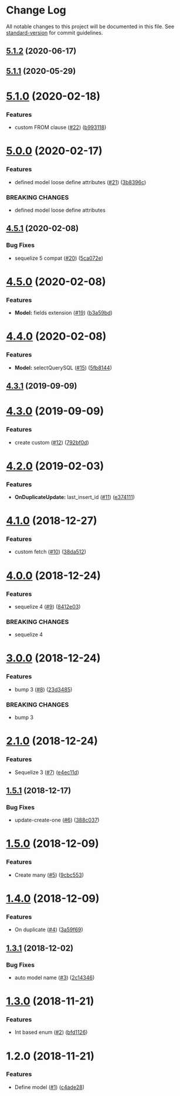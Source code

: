 # Change Log

All notable changes to this project will be documented in this file. See [standard-version](https://github.com/conventional-changelog/standard-version) for commit guidelines.

<a name="5.1.2"></a>
## [5.1.2](https://github.com/SponsorPay/modelnize/compare/v5.1.1...v5.1.2) (2020-06-17)



<a name="5.1.1"></a>
## [5.1.1](https://github.com/SponsorPay/modelnize/compare/v5.1.0...v5.1.1) (2020-05-29)



<a name="5.1.0"></a>
# [5.1.0](https://github.com/kobiburnley/modelnize/compare/v5.0.0...v5.1.0) (2020-02-18)


### Features

* custom FROM clause ([#22](https://github.com/kobiburnley/modelnize/issues/22)) ([b993118](https://github.com/kobiburnley/modelnize/commit/b993118))



<a name="5.0.0"></a>
# [5.0.0](https://github.com/kobiburnley/modelnize/compare/v4.5.1...v5.0.0) (2020-02-17)


### Features

* defined model loose define attributes ([#21](https://github.com/kobiburnley/modelnize/issues/21)) ([3b8396c](https://github.com/kobiburnley/modelnize/commit/3b8396c))


### BREAKING CHANGES

* defined model loose define attributes



<a name="4.5.1"></a>
## [4.5.1](https://github.com/kobiburnley/modelnize/compare/v4.5.0...v4.5.1) (2020-02-08)


### Bug Fixes

* sequelize 5 compat ([#20](https://github.com/kobiburnley/modelnize/issues/20)) ([5ca072e](https://github.com/kobiburnley/modelnize/commit/5ca072e))



<a name="4.5.0"></a>
# [4.5.0](https://github.com/kobiburnley/modelnize/compare/v4.4.0...v4.5.0) (2020-02-08)


### Features

* **Model:** fields extension ([#19](https://github.com/kobiburnley/modelnize/issues/19)) ([b3a59bd](https://github.com/kobiburnley/modelnize/commit/b3a59bd))



<a name="4.4.0"></a>
# [4.4.0](https://github.com/kobiburnley/modelnize/compare/v4.3.1...v4.4.0) (2020-02-08)


### Features

* **Model:** selectQuerySQL ([#15](https://github.com/kobiburnley/modelnize/issues/15)) ([5fb8144](https://github.com/kobiburnley/modelnize/commit/5fb8144))



<a name="4.3.1"></a>
## [4.3.1](https://github.com/kobiburnley/modelnize/compare/v4.3.0...v4.3.1) (2019-09-09)



<a name="4.3.0"></a>
# [4.3.0](https://github.com/kobiburnley/modelnize/compare/v4.2.0...v4.3.0) (2019-09-09)


### Features

* create custom ([#12](https://github.com/kobiburnley/modelnize/issues/12)) ([792bf0d](https://github.com/kobiburnley/modelnize/commit/792bf0d))



<a name="4.2.0"></a>
# [4.2.0](https://github.com/kobiburnley/modelnize/compare/v4.1.0...v4.2.0) (2019-02-03)


### Features

* **OnDuplicateUpdate:** last_insert_id ([#11](https://github.com/kobiburnley/modelnize/issues/11)) ([e374111](https://github.com/kobiburnley/modelnize/commit/e374111))



<a name="4.1.0"></a>
# [4.1.0](https://github.com/kobiburnley/modelnize/compare/v4.0.0...v4.1.0) (2018-12-27)


### Features

* custom fetch ([#10](https://github.com/kobiburnley/modelnize/issues/10)) ([38da512](https://github.com/kobiburnley/modelnize/commit/38da512))



<a name="4.0.0"></a>
# [4.0.0](https://github.com/kobiburnley/modelnize/compare/v3.0.0...v4.0.0) (2018-12-24)


### Features

* sequelize 4 ([#9](https://github.com/kobiburnley/modelnize/issues/9)) ([8412e03](https://github.com/kobiburnley/modelnize/commit/8412e03))


### BREAKING CHANGES

* sequelize 4



<a name="3.0.0"></a>
# [3.0.0](https://github.com/kobiburnley/modelnize/compare/v2.1.0...v3.0.0) (2018-12-24)


### Features

* bump 3 ([#8](https://github.com/kobiburnley/modelnize/issues/8)) ([23d3485](https://github.com/kobiburnley/modelnize/commit/23d3485))


### BREAKING CHANGES

* bump 3



<a name="2.1.0"></a>
# [2.1.0](https://github.com/kobiburnley/modelnize/compare/v1.5.1...v2.1.0) (2018-12-24)


### Features

* Sequelize 3 ([#7](https://github.com/kobiburnley/modelnize/issues/7)) ([e4ec11d](https://github.com/kobiburnley/modelnize/commit/e4ec11d))



<a name="1.5.1"></a>
## [1.5.1](https://github.com/kobiburnley/modelnize/compare/v1.5.0...v1.5.1) (2018-12-17)


### Bug Fixes

* update-create-one ([#6](https://github.com/kobiburnley/modelnize/issues/6)) ([388c037](https://github.com/kobiburnley/modelnize/commit/388c037))



<a name="1.5.0"></a>
# [1.5.0](https://github.com/kobiburnley/modelnize/compare/v1.4.0...v1.5.0) (2018-12-09)


### Features

* Create many ([#5](https://github.com/kobiburnley/modelnize/issues/5)) ([9cbc553](https://github.com/kobiburnley/modelnize/commit/9cbc553))



<a name="1.4.0"></a>
# [1.4.0](https://github.com/kobiburnley/modelnize/compare/v1.3.1...v1.4.0) (2018-12-09)


### Features

* On duplicate ([#4](https://github.com/kobiburnley/modelnize/issues/4)) ([3a59f69](https://github.com/kobiburnley/modelnize/commit/3a59f69))



<a name="1.3.1"></a>
## [1.3.1](https://github.com/kobiburnley/modelnize/compare/v1.3.0...v1.3.1) (2018-12-02)


### Bug Fixes

* auto model name ([#3](https://github.com/kobiburnley/modelnize/issues/3)) ([2c14346](https://github.com/kobiburnley/modelnize/commit/2c14346))



<a name="1.3.0"></a>
# [1.3.0](https://github.com/kobiburnley/modelnize/compare/v1.2.0...v1.3.0) (2018-11-21)


### Features

* Int based enum ([#2](https://github.com/kobiburnley/modelnize/issues/2)) ([bfd1126](https://github.com/kobiburnley/modelnize/commit/bfd1126))



<a name="1.2.0"></a>
# 1.2.0 (2018-11-21)


### Features

* Define model ([#1](https://github.com/kobiburnley/modelnize/issues/1)) ([c4ade28](https://github.com/kobiburnley/modelnize/commit/c4ade28))
